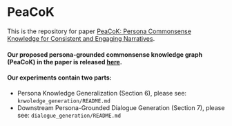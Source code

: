# PeaCoK
This is the repository for paper [PeaCoK: Persona Commonsense Knowledge for Consistent and Engaging Narratives](https://arxiv.org/abs/2305.02364).

#### Our proposed persona-grounded commonsense knowledge graph (PeaCoK) in the paper is released [here](https://drive.google.com/file/d/1pl-Z0qap9dyyQYv7u8ET9qC5H6V3BUG9/view?usp=sharing).

#### Our experiments contain two parts:
- Persona Knowledge Generalization (Section 6), please see: ``knwoledge_generation/README.md``
- Downstream Persona-Grounded Dialogue Generation (Section 7), please see: ``dialogue_generation/README.md``
